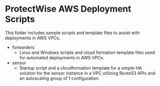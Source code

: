 # ProtectWise AWS Deployment Scripts

This folder includes sample scripts and template files to assist with deployments in AWS VPCs.

- forwarders
    - Linux and Windows scripts and cloud formation template files used for automated deployments in AWS VPCs.
- sensor
    - Startup script and a cloudformation template for a simple HA solution for the sensor instance in a VPC utilizing Route53 APIs and an autoscaling group of 1 configuration.